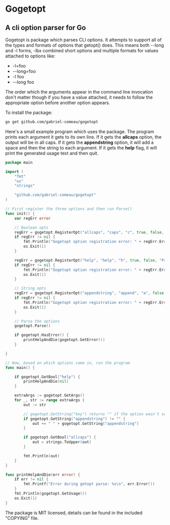 # Gogetopt
## A cli option parser for Go

Gogetopt is package which parses CLI options.  It attempts to support all of the types and formats of options
that getopt() does.  This means both --long and -l forms, -lbx combined short options and multiple formats
for values attached to options like:

*  -l=foo
*  --long=foo
*  -l foo
*  --long foo

The order which the arguments appear in the command line invocation don't matter though if you have a value
attached, it needs to follow the appropriate option before another option appears.

To install the package:

```bash
go get github.com/gabriel-comeau/gogetopt
```

Here's a small example program which uses the package.  The program prints each argument it gets to its
own line.  If it gets the **allcaps** option, the output will be in all caps.  If it gets the
**appendstring** option, it will add a space and then the string to each argument.  If it gets the **help**
flag, it will print the generated usage text and then quit.

```go
package main

import (
	"fmt"
	"os"
	"strings"

	"github.com/gabriel-comeau/gogetopt"
)

// First register the three options and then run Parse()
func init() {
	var regErr error

	// Boolean opts
	regErr = gogetopt.RegisterOpt("allcaps", "caps", "c", true, false, "Switch output to ANGRY")
	if regErr != nil {
		fmt.Println("Gogetopt option registration error: " + regErr.Error())
		os.Exit(1)
	}

	regErr = gogetopt.RegisterOpt("help", "help", "h", true, false, "Prints help message")
	if regErr != nil {
		fmt.Println("Gogetopt option registration error: " + regErr.Error())
		os.Exit(1)
	}

	// String opts
	regErr = gogetopt.RegisterOpt("appendstring", "append", "a", false, false, "String to be appended to each line of ouput")
	if regErr != nil {
		fmt.Println("Gogetopt option registration error: " + regErr.Error())
		os.Exit(1)
	}

	// Parse the options
	gogetopt.Parse()

	if gogetopt.HasError() {
		printHelpAndDie(gogetopt.GetError())
	}

}

// Now, based on which options came in, run the program
func main() {

	if gogetopt.GetBool("help") {
		printHelpAndDie(nil)
	}

	extraArgs := gogetopt.GetArgs()
	for _, str := range extraArgs {
		out := str

		// gogetopt.GetString("key") returns "" if the option wasn't set
		if gogetopt.GetString("appendstring") != "" {
			out += " " + gogetopt.GetString("appendstring")
		}

		if gogetopt.GetBool("allcaps") {
			out = strings.ToUpper(out)
		}

		fmt.Println(out)
	}
}

func printHelpAndDie(err error) {
	if err != nil {
		fmt.Printf("Error during getopt parse: %v\n", err.Error())
	}
	fmt.Println(gogetopt.GetUsage())
	os.Exit(1)
}
```

The package is MIT licensed, details can be found in the included "COPYING" file.
